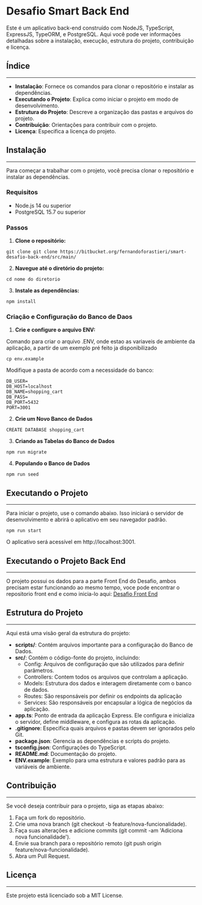 # Desafio Smart Back End

Este é um aplicativo back-end construído com NodeJS, TypeScript, ExpressJS, TypeORM, e PostgreSQL. Aqui você pode ver informações detalhadas sobre a instalação, execução, estrutura do projeto, contribuição e licença.

## Índice
--------

* **Instalação**: Fornece os comandos para clonar o repositório e instalar as dependências.
* **Executando o Projeto**: Explica como iniciar o projeto em modo de desenvolvimento.
* **Estrutura do Projeto**: Descreve a organização das pastas e arquivos do projeto.
* **Contribuição**: Orientações para contribuir com o projeto.
* **Licença**: Especifica a licença do projeto.


## Instalação
------------

Para começar a trabalhar com o projeto, você precisa clonar o repositório e instalar as dependências.

### Requisitos

* Node.js 14 ou superior
* PostgreSQL 15.7 ou superior

### Passos

1. **Clone o repositório:**

`git clone git clone https://bitbucket.org/fernandoforastieri/smart-desafio-back-end/src/main/`

2. **Navegue até o diretório do projeto:**

`cd nome do diretorio`

3. **Instale as dependências:**

`npm install`

### Criação e Configuração do Banco de Daos

1. **Crie e configure o arquivo ENV:**

Comando para criar o arquivo .ENV, onde estao as variaveis de ambiente da aplicação, a partir de um exemplo pré feito ja disponibilizado

`cp env.example`

Modifique a pasta de acordo com a necessidade do banco:

```
DB_USER=
DB_HOST=localhost
DB_NAME=shopping_cart
DB_PASS=
DB_PORT=5432
PORT=3001
```
2. **Crie um Novo Banco de Dados**

`CREATE DATABASE shopping_cart`

3. **Criando as Tabelas do Banco de Dados**

`npm run migrate`

4. **Populando o Banco de Dados**

`npm run seed`

## Executando o Projeto
------------

Para iniciar o projeto, use o comando abaixo. Isso iniciará o servidor de desenvolvimento e abrirá o aplicativo em seu navegador padrão.

`npm run start`

O aplicativo será acessível em http://localhost:3001.

## Executando o Projeto Back End
------------

O projeto possui os dados para a parte Front End do Desafio, ambos precisam estar funcionando ao mesmo tempo, voce pode encontrar o repositorio front end e como inicia-lo aqui: [Desafio Front End](https://bitbucket.org/fernandoforastieri/smart-desafio-front-end/src/main/)


## Estrutura do Projeto
---------------------

Aqui está uma visão geral da estrutura do projeto:

* **scripts/**: Contém arquivos importante para a configuração do Banco de Dados.
* **src/**: Contém o código-fonte do projeto, incluindo:
	+ Config: Arquivos de configuração que são utilizados para definir parâmetros.
	+ Controllers: Contem todos os arquivos que controlam a aplicação.
	+ Models: Estrutura dos dados e interagem diretamente com o banco de dados.
	+ Routes: São responsáveis por definir os endpoints da aplicação
	+ Services: São responsáveis por encapsular a lógica de negócios da aplicação.
* **app.ts**: Ponto de entrada da aplicação Express. Ele configura e inicializa o servidor, define middleware, e configura as rotas da aplicação.
* **.gitignore**: Especifica quais arquivos e pastas devem ser ignorados pelo Git.
* **package.json**: Gerencia as dependências e scripts do projeto.
* **tsconfig.json**: Configurações do TypeScript.
* **README.md**: Documentação do projeto.
* **ENV.example**: Exemplo para uma estrutura e valores padrão para as variáveis de ambiente.

## Contribuição
-------------

Se você deseja contribuir para o projeto, siga as etapas abaixo:

1. Faça um fork do repositório.
2. Crie uma nova branch (git checkout -b feature/nova-funcionalidade).
3. Faça suas alterações e adicione commits (git commit -am 'Adiciona nova funcionalidade').
4. Envie sua branch para o repositório remoto (git push origin feature/nova-funcionalidade).
5. Abra um Pull Request.

## Licença
---------

Este projeto está licenciado sob a MIT License.
